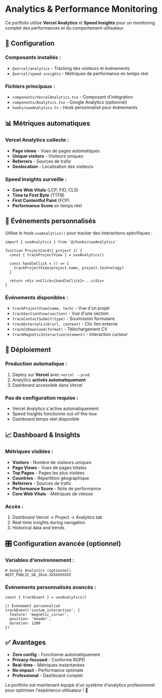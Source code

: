 # Analytics & Performance Monitoring

Ce portfolio utilise **Vercel Analytics** et **Speed Insights** pour un monitoring complet des performances et du comportement utilisateur.

## 🔧 Configuration

### Composants installés :
- `@vercel/analytics` - Tracking des visiteurs et événements
- `@vercel/speed-insights` - Métriques de performance en temps réel

### Fichiers principaux :
- `components/VercelAnalytics.tsx` - Composant d'intégration
- `components/Analytics.tsx` - Google Analytics (optionnel)
- `hooks/useAnalytics.ts` - Hook personnalisé pour événements

## 📊 Métriques automatiques

### Vercel Analytics collecte :
- **Page views** - Vues de pages automatiques
- **Unique visitors** - Visiteurs uniques
- **Referrers** - Sources de trafic
- **Geolocation** - Localisation des visiteurs

### Speed Insights surveille :
- **Core Web Vitals** (LCP, FID, CLS)
- **Time to First Byte** (TTFB)
- **First Contentful Paint** (FCP)
- **Performance Score** en temps réel

## 🎯 Événements personnalisés

Utilise le hook `useAnalytics()` pour tracker des interactions spécifiques :

```tsx
import { useAnalytics } from '@/hooks/useAnalytics'

function ProjectCard({ project }) {
  const { trackProjectView } = useAnalytics()
  
  const handleClick = () => {
    trackProjectView(project.name, project.technology)
  }
  
  return <div onClick={handleClick}>...</div>
}
```

### Événements disponibles :

- `trackProjectView(name, tech)` - Vue d'un projet
- `trackSectionView(section)` - Vue d'une section
- `trackContactSubmit(type)` - Soumission formulaire
- `trackExternalLink(url, context)` - Clic lien externe
- `trackCVDownload(format)` - Téléchargement CV
- `trackMagneticInteraction(element)` - Interaction curseur

## 🚀 Déploiement

### Production automatique :
1. Deploy sur **Vercel** avec `vercel --prod`
2. Analytics **activés automatiquement**
3. Dashboard accessible dans Vercel

### Pas de configuration requise :
- Vercel Analytics s'active automatiquement
- Speed Insights fonctionne out-of-the-box
- Dashboard temps réel disponible

## 📈 Dashboard & Insights

### Métriques visibles :
- **Visitors** - Nombre de visiteurs uniques
- **Page Views** - Vues de pages totales
- **Top Pages** - Pages les plus visitées
- **Countries** - Répartition géographique
- **Referrers** - Sources de trafic
- **Performance Score** - Note de performance
- **Core Web Vitals** - Métriques de vitesse

### Accès :
1. Dashboard Vercel → Project → Analytics tab
2. Real-time insights during navigation
3. Historical data and trends

## 🎛️ Configuration avancée (optionnel)

### Variables d'environnement :
```env
# Google Analytics (optionnel)
NEXT_PUBLIC_GA_ID=G-XXXXXXXXXX
```

### Événements personnalisés avancés :
```tsx
const { trackEvent } = useAnalytics()

// Événement personnalisé
trackEvent('custom_interaction', {
  feature: 'magnetic_cursor',
  position: 'header',
  duration: 1200
})
```

## ✅ Avantages

- **Zero config** - Fonctionne automatiquement
- **Privacy-focused** - Conforme RGPD
- **Real-time** - Métriques instantanées
- **No impact** - Performance optimale
- **Professional** - Dashboard complet

Le portfolio est maintenant équipé d'un système d'analytics professionnel pour optimiser l'expérience utilisateur ! 🎯
